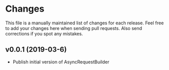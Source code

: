 # Changes

This file is a manually maintained list of changes for each release. Feel free
to add your changes here when sending pull requests. Also send corrections if
you spot any mistakes.

## v0.0.1 (2019-03-6)
* Publish initial version of AsyncRequestBuilder